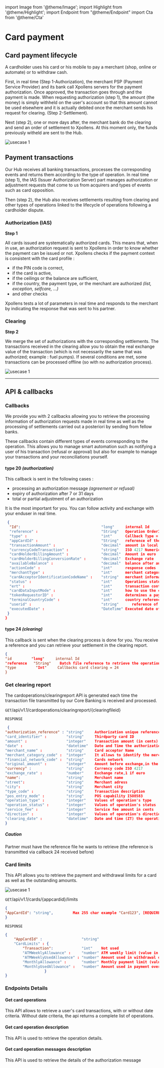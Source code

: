 import Image from '@theme/Image';
import Highlight from '@theme/Highlight';
import Endpoint from "@theme/Endpoint"
import Cta from '@theme/Cta'


# Card payment
## Card payment lifecycle
A cardholder uses his card or his mobile to pay a merchant (shop, online or automate) or to withdraw cash.

First, in real time (Step 1-Authorization), the merchant PSP (Payment Service Provider) and its bank call Xpollens servers for the payment authorization. Once approved, the transaction goes through and the payment is made.
When requesting authorization (step 1), the amount (the money) is simply withheld on the user's account so that this amount cannot be used elsewhere and it is actually debited once the merchant sends his request for clearing. (Step 2-Settlement).


Next (step 2), one or more days after, the merchant bank do the clearing and send an order of settlement to Xpollens. At this moment only, the funds previously witheld are sent to the Hub.


<Image src="docs/CardOP_Payment.png" alt="usecase 1"/>

## Payment transactions

Our Hub receives all banking transactions, processes the corresponding events and returns them according to the type of operation.
In real time (step 1), the IAS (Issuer Authorization Server) part manages authorization or adjustment requests that come to us from acquirers and types of events such as card opposition. 

Then (step 2), the Hub also receives settlements resulting from clearing and other types of operations linked to the lifecycle of operations following a cardholder dispute.

### Authorization (IAS)

**Step 1**

All cards issued are systematically authorized cards.
This means that, when in use, an authorization request is sent to Xpollens in order to know whether the payment can be issued or not.
Xpollens checks if the payment context is consistent with the card profile :

- if the PIN code is correct,
- if the card is active,
- if the ceilings or the balance are sufficient,
- if the country, the payment type, or the merchant are authorized _(list, exception, selfcare, ...)_
- and other checks

Xpollens tests a lot of parameters in real time and responds to the merchant by indicating the response that was sent to his partner.

### Clearing 

**Step 2** 

We merge the set of authorizations with the corresponding settlements. 
The transactions received in the clearing allow you to obtain the real exchange value of the transaction (which is not necessarily the same that was authorized; example : fuel pumps). 
If several conditions are met, some transactions can be processed offline (so with no authorization process).

<Image src="docs/CardOP_clearing.png" alt="usecase 1"/>

--- 

## API & callbacks

### Callbacks

We provide you with 2 callbacks allowing you to retrieve the processing information of authorization requests made in real time as well as the processing of settlements carried out a posteriori by sending from fellow banks.


These callbacks contain different types of events corresponding to the operation. This allows you to manage smart automation such as notifying a user of his transaction (refusal or approval) but also for example to manage your transactions and your reconciliations yourself.

#### type 20 _(authorization)_

This callback is sent in the following cases :
- processing an authorization message _(agreement or refusal)_
- expiry of authorization after 7 or 31 days
- total or partial adjustment of an authorization

It is the most important for you. You can follow activity and exchange with your enduser in real time.

```json
 {  
  "Id":                                     "long"     internal Id
  "reference" :                             "String"   Operation OrderID
  "type" :                                  "int"      Callback Type = 20
  "appCardId" :                             "String"   reference of the card given by the partner
  "transactionAmount" :                     "decimal"  amount in local currency
  "currencyCodeTransaction" :               "string"   ISO 4217 Numeric Code of local currency
  "cardHolderBillingAmount" :               "decimal"  Amount in euro
  "cardHolderBillingConversionRate" :       "decimal"  Exchange rate
  "availableBalance" :                      "decimal"  balance after authorization
  "actionCode" :                            "int"      response codes
  "merchantType" :                          "int"      merchant category code
  "cardAcceptorIdentificationCodeName" :    "string"   merchant information
  "status" :                                "int"      Operations status
  "ert" :                                   "int"      transaction context 
  "cardDataInputMode" :                     "int"      how to use the card
  "tokenRequestorID" :                      "int"      determines a payment that uses a token
  "terminalCountryCode" :                   "int"      country reference where payment took place
  "userid" :                                "string"	  reference of the user given by the partner
  "executedDate" :                          "DateTime" Executed date of the operation
 }
}
```

#### type 24 _(clearing)_

This callback is sent when the clearing process is done for you. You receive a reference and you can retrieve your settlement in the clearing report.

```json
{
"id	        "long"	   internal Id
"reference	 "String"	 Batch file reference to retrieve the operations of the clearing report with the API
"type	      "Int"	    Callbacks card clearing = 24
}
```

### Get clearing report

The cardoperations/clearingreport API is generated each time the transaction file transmitted by our Core Banking is received and processed.

``` GET ```/api/v1.1/cardoperations/clearingreport/{clearingfileid}

``` RESPONSE ```
```json
 { 
"authorization_reference" : "string"     Authorization unique reference
"card_identifier" :         "string"     Thirdparty card ID
"amount" :                  "integer"    Transaction amount (in cents)
"date" :                    "datetime"   Date and Time the authorization was processed by Xpollens
"merchant_name" :           "string"     Card acceptor Name
"merchant_category_code" :  "integer"    It allows to identify the merchant
"financial_network_code" :  "string"     Cards network
"original_amount" :         "integer"    Amount before exchange,in the smallest currency division
"currency" :                "string"     Currency code ISO 4217
"exchange_rate" :           "number"     Exchange rate,1 if euro
"name":                     "string"     Merchant name
"street":                   "string"     Merchant adress
"city":                     "string"     Merchant city
"type_code" :               "string"     Transaction description
"pos_entry_mode" :          "string"     POS capability ISO8583
"operation_type" :          "integer"    Values of operation's type 
"operation_status" :        "integer"    Values of operation's status 
"service_fee" :             "integer"    Service fee amount in cents
"direction" :               "integer"    Values of operation's direction for the user 
"clearing_date" :           "datetime"   Date and time (ZT) the operation was processed
}
```

<Highlight type="caution">

##### Caution

Partner must have the reference file he wants to retrieve (the reference is transmitted via callback 24 received before)

</Highlight>

<!--
<Endpoint apiUrl="/v1.0/migrationProxy" path="/api/v1.1/cardoperations/clearingreport/{clearingfileid}" method="get"/>
-->

### Card limits

This API allows you to retrieve the payment and withdrawal limits for a card as well as the outstanding amounts.

<Image src="docs/CardOP_Limits.png" alt="usecase 1"/>

``` GET ```/api/v1.1/cards/{appcardid}/limits
```json
{
"AppCardId": "string",         Max 255 char example "Card123", [REQUIRED]
}
```
``` RESPONSE ```
```json
{
    "AppCardId" :                  "string"        
    "CardLimits" : {
        "Transaction":             "int"    Not used
        "ATMWeeklyAllowance" :     "number" ATM weekly limit (value in cents)
        "ATMWeeklyUsedAllowance" : "number" Amount used in withdrawal over the last 7 days
        "MonthlyAllowance" :       "number" Monthly payment limit (value in cents)
        "MonthlyUsedAllowance" :   "number" Amount used in payment over the last 30 days
                  }
}
```

<!--
<Endpoint apiUrl="/v1.0/migrationProxy" path="/api/v1.1/cards/{appcardid}/limits" method="get"/>
-->

### Endpoints Details

#### Get card operations

This API allows to retrieve a user's card transactions, with or without date criteria. Without date criteria, the api returns a complete list of operations.

<!-- 
<Endpoint apiUrl="/v1.0/migrationProxy" path="/api/v1.1/users/{userid}/cardoperations" method="get"/> 
-->

#### Get card operation description

This API is used to retrieve the operation details.

<!--
<Endpoint apiUrl="/v1.0/migrationProxy" path="/api/v1.1/users/{userid}/cardoperations/{orderid}" method="get"/>
-->

#### Get card operation messages description

This API is used to retrieve the details of the authorization message

<!--
<Endpoint apiUrl="/v1.0/migrationProxy" path="/api/v1.1/users/{userid}/cardoperations/{orderid}/messages" method="get"/>
-->
